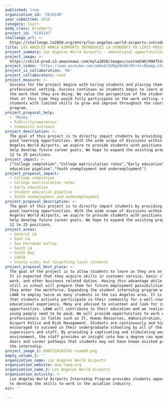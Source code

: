 ```yaml
---
published: true
organization_id: '2016140'
year_submitted: 2016
category: learn
body_class: blueberry
project_id: '6102147'
challenge_url: >-
  https://challenge.la2050.org/entry/los-angeles-world-airports-introduces-la-students-to-lifes-possibilities
title: LOS ANGELES WORLD AIRPORTS INTRODUCES LA STUDENTS TO LIFES POSSIBILITIES.
project_summary: Los Angeles World Airports - educational opportunities that pay!
project_image: >-
  https://skild-prod.s3.amazonaws.com/myla2050/images/custom540/0987534165741-team90.png
project_video: 'https://www.youtube.com/embed/GURgU8nO6rM?rel=0&amp;showinfo=0'
project_is_collaboration: 'No'
project_collaborators: none
project_measure: >-
  Success for the project begins with hiring students and placing them in a
  professional setting. Success continues as students begin to learn and enjoy
  the work that they are doing. We value the perspective of the student and hope
  that at this time they would fully participate in the work setting. We expect
  students with limited skills to grow and improve throughout the course of the
  program.
project_proposal_help:
  - 'Money '
  - Publicity/awareness
  - Community outreach
project_description: >-
  The goal of this project is to directly impact students by providing them with
  paid learning opportunities. With the wide scope of divisions within Los
  Angeles World Airports, we aspire to provide students with positions that will
  help develop future career goals. We hope to expand the existing program from
  12 to 25 positions.
project_impact: >-
  ["College completion","College matriculation rates","Early education","Student
  education pipeline","Youth unemployment and underemployment"]
project_proposal_impact:
  - College completion
  - College matriculation rates
  - Early education
  - Student education pipeline
  - Youth unemployment and underemployment
project_proposal_description: >-
  The goal of this project is to directly impact students by providing them with
  paid learning opportunities. With the wide scope of divisions within Los
  Angeles World Airports, we aspire to provide students with positions that will
  help develop future career goals. We hope to expand the existing program from
  12 to 25 positions.
project_areas:
  - Central LA
  - East LA
  - San Fernando Valley
  - South LA
  - South Bay
  - LAUSD
  - County wide; but targetting local students
project_proposal_best_place: >-
  The goal of the project is to allow students to learn as they are on the job.
  It is expected that they acquire skills in customer service, basic clerical
  work, and other business related duties. Having this advantage while they are
  still in school will prepare them for future employment possibilities when
  they enter the workforce. Expanding the student internship program will allow
  LAWA to employ twice as many students in the Los Angeles area. It is essential
  that students actively participate in their community for a well-rounded
  educational experience. Many are advised to volunteer and look for internship
  opportunities. LAWA will contribute to their education and we realize that our
  young people need to be paid. We will provide opportunities to work with
  professionals in fields such as IT, Human Resources, Administration, and even
  Airport Police and Risk Management. Students are continuously and highly
  encouraged to succeed in their undergraduate schooling by all of the
  supervisors and staff. By providing a captivating and stimulating work
  environment, the staff provides an insight into how a degree can open several
  doors and career pathways that students may not have known existed prior to
  the internship.
project_image_2: 0987534165741-team90.png
empty_column_1: ''
organization_name: Los Angeles World Airports
organization_website: www.lawa.org
organization_name_2: Los Angeles World Airports
organization_activity: >-
  Los Angeles World Airports Internship Program provides students opportunities
  to develop the skills to work in the aviation industry.
ein: ''

---
```

